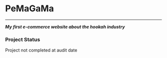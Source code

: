 # **PeMaGaMa** #
______

***My first e-commerce website about the hookah industry***
### **Project Status**
Project not completed at audit date
